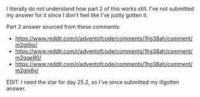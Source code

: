 I literally do not understand how part 2 of this works still. I've not submitted my answer for it since I don't feel like I've justly gotten it.

Part 2 answer sourced from these comments:

- https://www.reddit.com/r/adventofcode/comments/1hg38ah/comment/m2gliho/
- https://www.reddit.com/r/adventofcode/comments/1hg38ah/comment/m2gge90/
- https://www.reddit.com/r/adventofcode/comments/1hg38ah/comment/m2glx6y/

EDIT: I need the star for day 25.2, so I've since submitted my illgotten answer.
